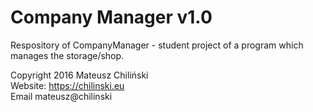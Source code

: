 # Company Manager v1.0
Respository of CompanyManager - student project of a program which manages the storage/shop.

Copyright 2016 Mateusz Chiliński<br/>
Website: https://chilinski.eu<br/>
Email mateusz@chilinski
